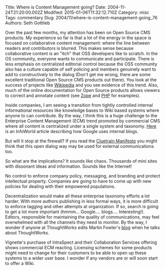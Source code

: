 Title: Where is Content Management going?
Date: 2004-11-24T21:20:00.002Z
Modified: 2015-01-06T11:32:12.710Z
Category: misc
Tags: commentary
Slug: 2004/11/where-is-content-management-going_76
Authors: Seth Gottlieb

Over the past few months, my attention has been on Open Source CMS products. My experience so far is that a lot of the energy in the space is focused on collaborative content management: where the line between readers and contributors is blurred. This makes sense because collaborative content is an "itch" that OSS developers like to scratch. In the OS community, everyone wants to communicate and participate. There is less emphasis on centralized editorial control because the OSS community also has a culture capable of self policing and members genuinely want to add to constructively to the dialog (Don't get me wrong, there are some excellent traditional Open Source CMS products out there). You look at the success of projects like [Wikipedia](http://www.wikipedia.org/) and you see evidence of this trend. Also, much of the online documentation for Open Source products allows viewers to correct and annotate content (see [Zope](http://zope.org/Documentation/Books/ZopeBook/2_6Edition/) and [PHP](http://www.php.net/manual/en/index.php) for examples).

  
  
Inside companies, I am seeing a transition from tightly controlled internal informational resources like knowledge bases to Wiki based systems where anyone to can contribute. By the way, I think this is a huge challenge to the Enterprise Content Management (ECM) trend promoted by commercial CMS where all content is centralized under a single system and taxonomy. [Here](http://www.infoworld.com/article/04/11/18/HNgooglecorpblog_1.html) is an InfoWorld article describing how Google uses internal blogs.

But will it stop at the firewall? If you read the [Cluetrain Manifesto](http://www.cluetrain.com/) you might think that this open dialog way may be used for external communications too.

So what are the implications? It sounds like chaos. Thousands of mini sites with dissonant ideas and information. Sounds like the Internet!  
  

 

No control to enforce company policy, messaging, and branding and protect intellectual property. Companies are going to have to come up with new policies for dealing with their empowered populations.  
  

 

Decentralization would make all these enterprise taxonomy efforts a lot harder. With more authors publishing in less formal ways, it is more difficult to enforce tagging and other attempts at organization. If so, search is going to get a lot more important (hmmm... Google.... blogs.... Interesting!). Editors, responsible for maintaining the quality of communications, may feel overwhelmed with all the channels they need to monitor. By the way, I wonder if anyone at ThoughtWorks edits Martin Fowler's [blog](http://martinfowler.com/bliki/) when he talks about ThoughtWorks.  
  

Vignette's purchase of IntraSpect and their Collaboration Services offering shows commercial ECM reacting. Licensing schemes for some products might need to change for their customers to be able to open up these systems to a wider user base. I wonder if any vendors are or will soon start to offer a Wiki.  
  
